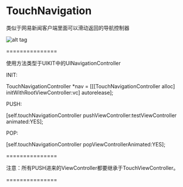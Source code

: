 TouchNavigation
===============

类似于网易新闻客户端里面可以滑动返回的导航控制器

![alt tag](https://dl.dropboxusercontent.com/u/95274982/%E7%85%A7%E7%89%87%2013-6-27%20%E4%B8%8B%E5%8D%886%2035%2004.png)

===============

使用方法类型于UIKIT中的UINavigationController

INIT:

TouchNavigationController *nav = [[[TouchNavigationController alloc] initWithRootViewController:vc] autorelease];

PUSH:

[self.touchNavigationController pushViewController:testViewController animated:YES];

POP:

[self.touchNavigationController popViewControllerAnimated:YES];

===============

注意：所有PUSH进来的ViewController都要继承于TouchViewController。

===============